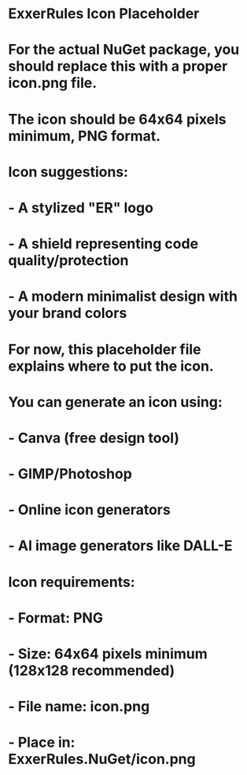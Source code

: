 # ExxerRules Icon Placeholder
# 
# For the actual NuGet package, you should replace this with a proper icon.png file.
# The icon should be 64x64 pixels minimum, PNG format.
# 
# Icon suggestions:
# - A stylized "ER" logo
# - A shield representing code quality/protection
# - A modern minimalist design with your brand colors
# 
# For now, this placeholder file explains where to put the icon.

# You can generate an icon using:
# - Canva (free design tool)
# - GIMP/Photoshop
# - Online icon generators
# - AI image generators like DALL-E

# Icon requirements:
# - Format: PNG
# - Size: 64x64 pixels minimum (128x128 recommended)
# - File name: icon.png
# - Place in: ExxerRules.NuGet/icon.png
